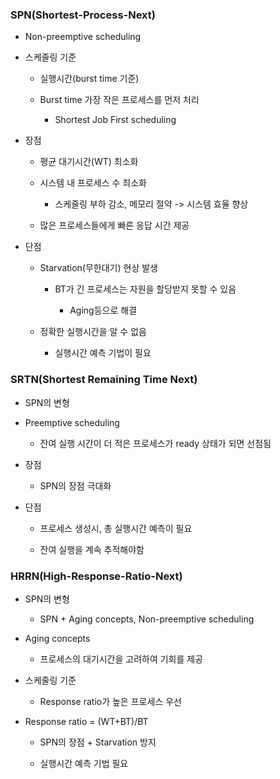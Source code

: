### SPN(Shortest-Process-Next)

- Non-preemptive scheduling

- 스케줄링 기준
  
  - 실행시간(burst time 기준)
  
  - Burst time 가장 작은 프로세스를 먼저 처리
    
    - Shortest Job First scheduling

- 장점
  
  - 평균 대기시간(WT) 최소화
  
  - 시스템 내 프로세스 수 최소화
    
    - 스케줄링 부하 감소, 메모리 절약 -> 시스템 효율 향상
  
  - 많은 프로세스들에게 빠른 응답 시간 제공

- 단점
  
  - Starvation(무한대기) 현상 발생
    
    - BT가 긴 프로세스는 자원을 할당받지 못할 수 있음
      
      - Aging등으로 해결
  
  - 정확한 실행시간을 알 수 없음
    
    - 실행시간 예측 기법이 필요

### SRTN(Shortest Remaining Time Next)

- SPN의 변형

- Preemptive scheduling
  
  - 잔여 실행 시간이 더 적은 프로세스가 ready 상태가 되면 선점됨

- 장점
  
  - SPN의 장점 극대화

- 단점
  
  - 프로세스 생성시, 총 실행시간 예측이 필요
  
  - 잔여 실행을 계속 추적해야함

### HRRN(High-Response-Ratio-Next)

- SPN의 변형
  
  - SPN + Aging concepts, Non-preemptive scheduling

- Aging concepts
  
  - 프로세스의 대기시간을 고려하여 기회를 제공

- 스케줄링 기준
  
  - Response ratio가 높은 프로세스 우선

- Response ratio = (WT+BT)/BT
  
  - SPN의 장점 + Starvation 방지
  
  - 실행시간 예측 기법 필요


